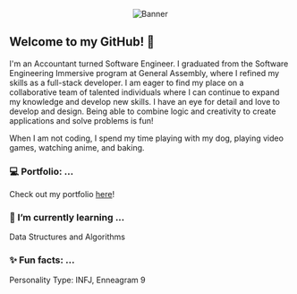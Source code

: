 
<p align="center">
    <img src="https://res.cloudinary.com/orawee/image/upload/v1647446615/hi_i_m_orawee_500_282_px_700_395_px_hfa5rk.svg" alt="Banner">
</p>

## Welcome to my GitHub! 👋

I'm an Accountant turned Software Engineer. I graduated from the Software Engineering Immersive program at General Assembly, where I refined my skills as a full-stack developer. I am eager to find my place on a collaborative team of talented individuals where I can continue to expand my knowledge and develop new skills. I have an eye for detail and love to develop and design. Being able to combine logic and creativity to create applications and solve problems is fun!<br>

When I am not coding, I spend my time playing with my dog, playing video games, watching anime, and baking.

### :computer: Portfolio: ...
Check out my portfolio [here](https://oraweechan.github.io/)!

### :seedling: I’m currently learning ...
Data Structures and Algorithms

### :sparkles: Fun facts: ... 
Personality Type: INFJ, Enneagram 9
<!--
**oraweechan/oraweechan** is a ✨ _special_ ✨ repository because its `README.md` (this file) appears on your GitHub profile.

Here are some ideas to get you started:

- 🔭 I’m currently working on ...
- 🌱 I’m currently learning ...
- 👯 I’m looking to collaborate on ...
- 🤔 I’m looking for help with ...
- 💬 Ask me about ...
- 📫 How to reach me: ...
- 😄 Pronouns: ...
- ⚡ Fun fact: ...
-->
